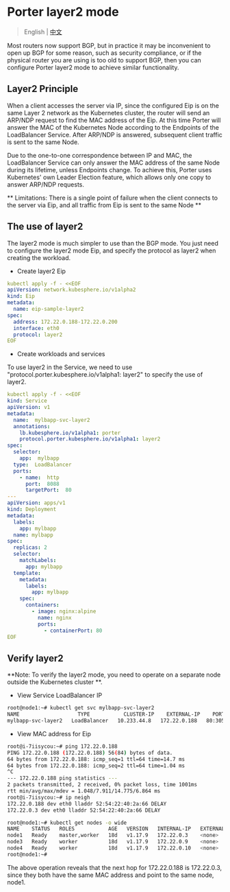 # Porter layer2 mode

> English | [中文](zh/layer2.md)


Most routers now support BGP, but in practice it may be inconvenient to open up BGP for some reason, such as security compliance, or if the physical router you are using is too old to support BGP, then you can configure Porter layer2 mode to achieve similar functionality.

## Layer2 Principle

When a client accesses the server via IP, since the configured Eip is on the same Layer 2 network as the Kubernetes cluster, the router will send an ARP/NDP request to find the MAC address of the Eip. At this time Porter will answer the MAC of the Kubernetes Node according to the Endpoints of the LoadBalancer Service. After ARP/NDP is answered, subsequent client traffic is sent to the same Node.

Due to the one-to-one correspondence between IP and MAC, the LoadBalancer Service can only answer the MAC address of the same Node during its lifetime, unless Endpoints change. To achieve this, Porter uses Kubernetes' own Leader Election feature, which allows only one copy to answer ARP/NDP requests.

** Limitations: There is a single point of failure when the client connects to the server via Eip, and all traffic from Eip is sent to the same Node **


## The use of layer2

The layer2 mode is much simpler to use than the BGP mode. You just need to configure the layer2 mode Eip, and specify the protocol as layer2 when creating the workload.

* Create layer2 Eip
```yaml
kubectl apply -f - <<EOF
apiVersion: network.kubesphere.io/v1alpha2
kind: Eip
metadata:
  name: eip-sample-layer2
spec:
  address: 172.22.0.188-172.22.0.200
  interface: eth0
  protocol: layer2
EOF
```

* Create workloads and services

To use layer2 in the Service, we need to use "protocol.porter.kubesphere.io/v1alpha1: layer2" to specify the use of layer2.

```yaml
kubectl apply -f - <<EOF
kind: Service
apiVersion: v1
metadata:
  name:  mylbapp-svc-layer2
  annotations:
    lb.kubesphere.io/v1alpha1: porter
    protocol.porter.kubesphere.io/v1alpha1: layer2
spec:
  selector:
    app:  mylbapp
  type:  LoadBalancer
  ports:
    - name:  http
      port:  8088
      targetPort:  80
---
apiVersion: apps/v1
kind: Deployment
metadata:
  labels:
    app: mylbapp
  name: mylbapp
spec:
  replicas: 2
  selector:
    matchLabels:
      app: mylbapp
  template:
    metadata:
      labels:
        app: mylbapp
    spec:
      containers:
        - image: nginx:alpine
          name: nginx
          ports:
            - containerPort: 80
EOF
```

## Verify layer2

**Note: To verify the layer2 mode, you need to operate on a separate node outside the Kubernetes cluster **.

* View Service LoadBalancer IP
```bash
root@node1:~# kubectl get svc mylbapp-svc-layer2
NAME                   TYPE           CLUSTER-IP    EXTERNAL-IP    PORT(S)        AGE
mylbapp-svc-layer2   LoadBalancer   10.233.44.8   172.22.0.188   80:30564/TCP   10d
```

* View MAC address for Eip

```bash
root@i-7iisycou:~# ping 172.22.0.188
PING 172.22.0.188 (172.22.0.188) 56(84) bytes of data.
64 bytes from 172.22.0.188: icmp_seq=1 ttl=64 time=14.7 ms
64 bytes from 172.22.0.188: icmp_seq=2 ttl=64 time=1.04 ms
^C
--- 172.22.0.188 ping statistics ---
2 packets transmitted, 2 received, 0% packet loss, time 1001ms
rtt min/avg/max/mdev = 1.048/7.911/14.775/6.864 ms
root@i-7iisycou:~# ip neigh
172.22.0.188 dev eth0 lladdr 52:54:22:40:2a:66 DELAY
172.22.0.3 dev eth0 lladdr 52:54:22:40:2a:66 DELAY
```

```bash
root@node1:~# kubectl get nodes -o wide
NAME    STATUS   ROLES           AGE   VERSION   INTERNAL-IP   EXTERNAL-IP   OS-IMAGE             KERNEL-VERSION       CONTAINER-RUNTIME
node1   Ready    master,worker   18d   v1.17.9   172.22.0.3    <none>        Ubuntu 18.04.4 LTS   4.15.0-109-generic   docker://19.3.6
node3   Ready    worker          18d   v1.17.9   172.22.0.9    <none>        Ubuntu 18.04.4 LTS   4.15.0-108-generic   docker://19.3.8
node4   Ready    worker          18d   v1.17.9   172.22.0.10   <none>        Ubuntu 18.04.4 LTS   4.15.0-101-generic   docker://19.3.8
root@node1:~#
```

The above operation reveals that the next hop for 172.22.0.188 is 172.22.0.3, since they both have the same MAC address and point to the same node, node1.

